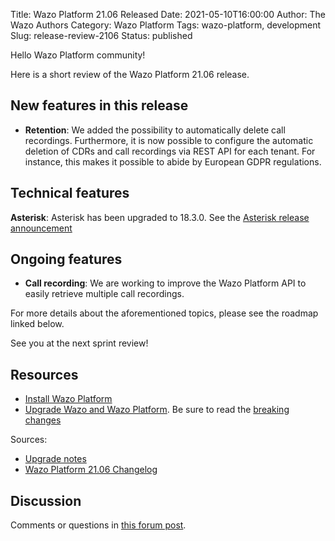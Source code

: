 Title: Wazo Platform 21.06 Released
Date: 2021-05-10T16:00:00
Author: The Wazo Authors
Category: Wazo Platform
Tags: wazo-platform, development
Slug: release-review-2106
Status: published

Hello Wazo Platform community!

Here is a short review of the Wazo Platform 21.06 release.

## New features in this release

* **Retention**: We added the possibility to automatically delete call recordings. Furthermore, it is now possible to configure the automatic deletion of CDRs and call recordings via REST API for each tenant. For instance, this makes it possible to abide by European GDPR regulations.

## Technical features

**Asterisk**: Asterisk has been upgraded to 18.3.0. See the [Asterisk release announcement](https://www.asterisk.org/asterisk-news/asterisk-18-3-0-now-available/)

## Ongoing features

* **Call recording**: We are working to improve the Wazo Platform API to easily retrieve multiple call recordings.

For more details about the aforementioned topics, please see the roadmap linked below.

See you at the next sprint review!

## Resources

* [Install Wazo Platform](/use-cases)
* [Upgrade Wazo and Wazo Platform](/uc-doc/upgrade/). Be sure to read the [breaking changes](/uc-doc/upgrade/upgrade_notes#21-06)

Sources:

* [Upgrade notes](/uc-doc/upgrade/upgrade_notes#21-06)
* [Wazo Platform 21.06 Changelog](https://wazo-dev.atlassian.net/issues/?jql=project%3DWAZO%20AND%20fixVersion%3D21.06)

## Discussion

Comments or questions in [this forum post](https://wazo-platform.discourse.group/t/blog-wazo-platform-21-06-released).
